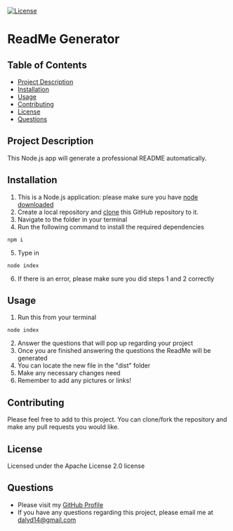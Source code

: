 
[![License](https://img.shields.io/badge/License-Apache%202.0-blue.svg)](https://opensource.org/licenses/Apache-2.0)
# ReadMe Generator
## Table of Contents
* [Project Description](#project-description)
* [Installation](#installation)
* [Usage](#usage)
* [Contributing](#contributing)
* [License](#license)
* [Questions](#questions)

## Project Description
This Node.js app will generate a professional README automatically.

## Installation
1. This is a Node.js application: please make sure you have [node downloaded](https://nodejs.org/en/download/)
2. Create a local repository and [clone](https://docs.github.com/en/free-pro-team@latest/github/creating-cloning-and-archiving-repositories/cloning-a-repository) this GitHub repository to it.
3. Navigate to the folder in your terminal
4. Run the following command to install the required dependencies 
```
npm i
```
5. Type in 
```
node index
```
6. If there is an error, please make sure you did steps 1 and 2 correctly
## Usage
1. Run this from your terminal 
```
node index
```
2. Answer the questions that will pop up regarding your project
3. Once you are finished answering the questions the ReadMe will be generated
4. You can locate the new file in the "dist" folder
5. Make any necessary changes need
6. Remember to add any pictures or links!
## Contributing
Please feel free to add to this project. You can clone/fork the repository and make any pull requests you would like.

## License
Licensed under the Apache License 2.0 license
## Questions
* Please visit my [GitHub Profile](https://github.com/dalyd14)
* If you have any questions regarding this project, please email me at [dalyd14@gmail.com](mailto:dalyd14@gmail.com)